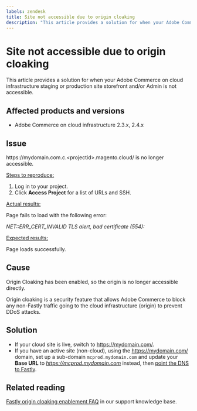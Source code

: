 ```yaml
---
labels: zendesk
title: Site not accessible due to origin cloaking
description: "This article provides a solution for when your Adobe Commerce on cloud infrastructure staging or production site storefront and/or Admin is not accessible."
---
```


# Site not accessible due to origin cloaking

This article provides a solution for when your Adobe Commerce on cloud infrastructure staging or production site storefront and/or Admin is not accessible.

## Affected products and versions

* Adobe Commerce on cloud infrastructure 2.3.x, 2.4.x

## Issue

https:&#8203;//mydomain.com.c.&lt;projectid&gt;.magento.cloud/ is no longer accessible.

<u>Steps to reproduce:</u>

1. Log in to your project.
1. Click **Access Project** for a list of URLs and SSH.

<u>Actual results:</u>

Page fails to load with the following error:

*NET::ERR\_CERT\_INVALID*  *TLS alert, bad certificate (554):*

<u>Expected results:</u>

Page loads successfully.

## Cause

Origin Cloaking has been enabled, so the origin is no longer accessible directly.

Origin cloaking is a security feature that allows Adobe Commerce to block any non-Fastly traffic going to the cloud infrastructure (origin) to prevent DDoS attacks.

## Solution

* If your cloud site is live, switch to https://mydomain.com/.
* If you have an active site (non-cloud), using the https://mydomain.com/ domain, set up a sub-domain `mcprod.mydomain.com` and update your **Base URL** to *https://mcprod.mydomain.com* instead, then [point the DNS to Fastly](https://devdocs.magento.com/cloud/cdn/configure-fastly.html#update-dns-configuration-with-development-settings).

## Related reading

[Fastly origin cloaking enablement FAQ](https://support.magento.com/hc/en-us/articles/360055181631) in our support knowledge base.